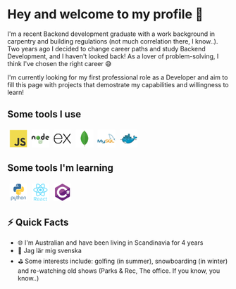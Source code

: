 # Hey and welcome to my profile 👋

I'm a recent Backend development graduate with a work background in carpentry and building regulations (not much correlation there, I know..). Two years ago I decided to change career paths and study Backend Development, and I haven't looked back! As a lover of problem-solving, I think I've chosen the right career 😅

I'm currently looking for my first professional role as a Developer and aim to fill this page with projects that demostrate my capabilities and willingness to learn!

## Some tools I use

<div style="display: flex; flex-wrap: wrap;">
  <img src="https://raw.githubusercontent.com/devicons/devicon/master/icons/javascript/javascript-original.svg" alt="javascript" width="40" height="40" style="margin: 5px;" />
  <img src="https://raw.githubusercontent.com/devicons/devicon/master/icons/nodejs/nodejs-original-wordmark.svg" alt="nodejs" width="40" height="40" style="margin: 5px;"/>
  <img src="https://raw.githubusercontent.com/devicons/devicon/master/icons/express/express-original.svg" alt="express" width="40" height="40" style="margin: 5px;"/>
  <img src="https://raw.githubusercontent.com/devicons/devicon/master/icons/mongodb/mongodb-original.svg" alt="mongodb" width="40" height="40" style="margin: 5px;"/>
  <img src="https://raw.githubusercontent.com/devicons/devicon/master/icons/mysql/mysql-original-wordmark.svg" alt="mysql" width="40" height="40" style="margin: 5px;"/>
  <img src="https://raw.githubusercontent.com/devicons/devicon/master/icons/docker/docker-original.svg" alt="docker" width="40" height="40" style="margin: 5px;"/>
</div>

## Some tools I'm learning

<div style="display: flex; flex-wrap: wrap;">
    <img src="https://raw.githubusercontent.com/devicons/devicon/master/icons/python/python-original-wordmark.svg" alt="python" width="40" height="40" style="margin: 5px;"/>
    <img src="https://raw.githubusercontent.com/devicons/devicon/master/icons/react/react-original-wordmark.svg" alt="react" width="40" height="40" style="margin: 5px;"/>
    <img src="https://raw.githubusercontent.com/devicons/devicon/master/icons/csharp/csharp-original.svg" alt="csharp" width="40" height="40" style="margin: 5px;"/>
</div>

## ⚡️ Quick Facts

- 🌐 I'm Australian and have been living in Scandinavia for 4 years
- 🧠 Jag lär mig svenska
- ⛳ Some interests include: golfing (in summer), snowboarding (in winter) and re-watching old shows (Parks & Rec, The office. If you know, you know..)
